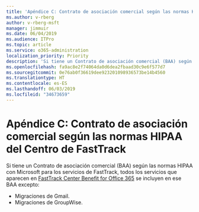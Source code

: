 ```yaml
---
title: 'Apéndice C: Contrato de asociación comercial según las normas HIPAA del Centro de FastTrack'
ms.author: v-rberg
author: v-rberg-msft
manager: jimmuir
ms.date: 06/04/2019
ms.audience: ITPro
ms.topic: article
ms.service: o365-administration
localization_priority: Priority
description: 'Si tiene un Contrato de asociación comercial (BAA) según las normas HIPAA con Microsoft para los servicios de FastTrack, todos los servicios que aparecen en FastTrack Center Benefit for Office 365 se incluyen en ese BAA excepto:'
ms.openlocfilehash: fa9ac8e2f74064da0d6dea2fbaad30c9e6f577d7
ms.sourcegitcommit: 0e76ab0f36619dee923201098936573be14b4560
ms.translationtype: HT
ms.contentlocale: es-ES
ms.lasthandoff: 06/03/2019
ms.locfileid: "34673659"
---
```

# <a name="appendix-c---fasttrack-center-hipaa-business-associate-agreement"></a>Apéndice C: Contrato de asociación comercial según las normas HIPAA del Centro de FastTrack

Si tiene un Contrato de asociación comercial (BAA) según las normas HIPAA con Microsoft para los servicios de FastTrack, todos los servicios que aparecen en [FastTrack Center Benefit for Office 365](O365-fasttrack-benefit-for-office-365.md) se incluyen en ese BAA excepto: 
  
- Migraciones de Gmail.   
- Migraciones de GroupWise.
    

